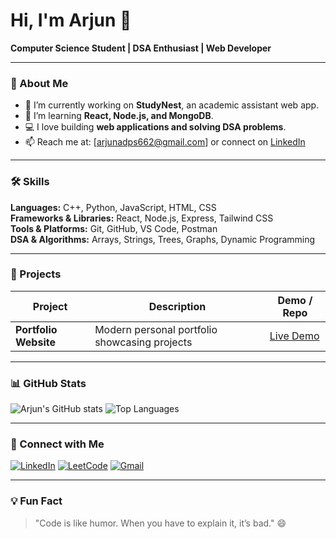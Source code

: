 # Hi, I'm Arjun 👋

**Computer Science Student | DSA Enthusiast | Web Developer**

---

### 📝 About Me
- 🔭 I’m currently working on **StudyNest**, an academic assistant web app.
- 🌱 I’m learning **React, Node.js, and MongoDB**.
- 💻 I love building **web applications and solving DSA problems**.
- 📫 Reach me at: [arjunadps662@gmail.com] or connect on [LinkedIn](https://www.linkedin.com/in/arjun-uit/)

---

### 🛠 Skills
**Languages:** C++, Python, JavaScript, HTML, CSS  
**Frameworks & Libraries:** React, Node.js, Express, Tailwind CSS  
**Tools & Platforms:** Git, GitHub, VS Code, Postman  
**DSA & Algorithms:** Arrays, Strings, Trees, Graphs, Dynamic Programming

---

### 🚀 Projects
| Project | Description | Demo / Repo |
|---------|-------------|-------------|
| **Portfolio Website** | Modern personal portfolio showcasing projects | [Live Demo](https://arjun-uu.github.io/My-Portfolio/) 

---

### 📊 GitHub Stats
![Arjun's GitHub stats](https://github-readme-stats.vercel.app/api?username=arjun-uu&show_icons=true&theme=radical)
![Top Languages](https://github-readme-stats.vercel.app/api/top-langs/?username=arjun-uu&layout=compact&theme=radical)

---

### 🔗 Connect with Me
[![LinkedIn](https://img.shields.io/badge/LinkedIn-0077B5?style=for-the-badge&logo=linkedin&logoColor=white)](https://www.linkedin.com/in/arjun-uit/)
[![LeetCode](https://img.shields.io/badge/LeetCode-FFA116?style=for-the-badge&logo=leetcode&logoColor=white)](https://leetcode.com/arjun-uit/)
[![Gmail](https://img.shields.io/badge/Gmail-D14836?style=for-the-badge&logo=gmail&logoColor=white)](mailto:arjunadps662@gmail.com)

---

### 💡 Fun Fact
> "Code is like humor. When you have to explain it, it’s bad." 😄
